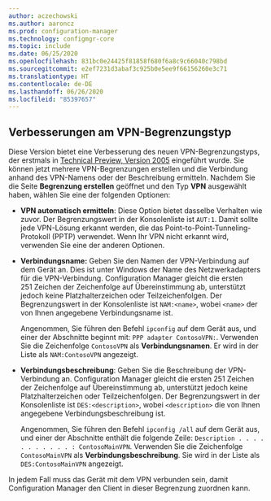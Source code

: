 ```yaml
---
author: aczechowski
ms.author: aaroncz
ms.prod: configuration-manager
ms.technology: configmgr-core
ms.topic: include
ms.date: 06/25/2020
ms.openlocfilehash: 831bc0e24425f81858f680f6a8c9c66040c798bd
ms.sourcegitcommit: e2ef7231d3abaf3c925b0e5ee9f66156260e3c71
ms.translationtype: HT
ms.contentlocale: de-DE
ms.lasthandoff: 06/26/2020
ms.locfileid: "85397657"
---
```

## <a name="improvements-to-vpn-boundary-type"></a><a name="bkmk_vpn"></a> Verbesserungen am VPN-Begrenzungstyp

<!--7020519-->

Diese Version bietet eine Verbesserung des neuen VPN-Begrenzungstyps, der erstmals in [Technical Preview, Version 2005](../../technical-preview-2005.md#bkmk_vpn) eingeführt wurde. Sie können jetzt mehrere VPN-Begrenzungen erstellen und die Verbindung anhand des VPN-Namens oder der Beschreibung ermitteln. Nachdem Sie die Seite **Begrenzung erstellen** geöffnet und den Typ **VPN** ausgewählt haben, wählen Sie eine der folgenden Optionen:

- **VPN automatisch ermitteln**: Diese Option bietet dasselbe Verhalten wie zuvor. Der Begrenzungswert in der Konsolenliste ist `AUT:1`. Damit sollte jede VPN-Lösung erkannt werden, die das Point-to-Point-Tunneling-Protokoll (PPTP) verwendet. Wenn Ihr VPN nicht erkannt wird, verwenden Sie eine der anderen Optionen.

- **Verbindungsname:** Geben Sie den Namen der VPN-Verbindung auf dem Gerät an. Dies ist unter Windows der Name des Netzwerkadapters für die VPN-Verbindung. Configuration Manager gleicht die ersten 251 Zeichen der Zeichenfolge auf Übereinstimmung ab, unterstützt jedoch keine Platzhalterzeichen oder Teilzeichenfolgen. Der Begrenzungswert in der Konsolenliste ist `NAM:<name>`, wobei `<name>` der von Ihnen angegebene Verbindungsname ist.

  Angenommen, Sie führen den Befehl `ipconfig` auf dem Gerät aus, und einer der Abschnitte beginnt mit: `PPP adapter ContosoVPN:`. Verwenden Sie die Zeichenfolge `ContosoVPN` als **Verbindungsnamen**. Er wird in der Liste als `NAM:ContosoVPN` angezeigt.

- **Verbindungsbeschreibung**: Geben Sie die Beschreibung der VPN-Verbindung an. Configuration Manager gleicht die ersten 251 Zeichen der Zeichenfolge auf Übereinstimmung ab, unterstützt jedoch keine Platzhalterzeichen oder Teilzeichenfolgen. Der Begrenzungswert in der Konsolenliste ist `DES:<description>`, wobei `<description>` die von Ihnen angegebene Verbindungsbeschreibung ist.

  Angenommen, Sie führen den Befehl `ipconfig /all` auf dem Gerät aus, und einer der Abschnitte enthält die folgende Zeile: `Description . . . . . . . . . . . : ContosoMainVPN`. Verwenden Sie die Zeichenfolge `ContosoMainVPN` als **Verbindungsbeschreibung**. Sie wird in der Liste als `DES:ContosoMainVPN` angezeigt.

In jedem Fall muss das Gerät mit dem VPN verbunden sein, damit Configuration Manager den Client in dieser Begrenzung zuordnen kann.
